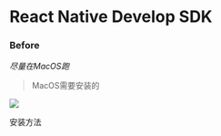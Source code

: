 # React Native Develop SDK

### Before

*尽量在MacOS跑*

> MacOS需要安装的

![](http://oxzz0e76z.bkt.clouddn.com/100609.png)

安装方法 